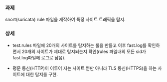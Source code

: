 ### 과제

snort(suricata) rule 파일을 제작하여 특정 사이트 트래픽을 탐지.

### 상세


- test.rules 파일에 20개의 사이트를 탐지하는 룰을 만들고 이후 fast.log를 확인하면서 20개의 사이트가 제대로 탐지되는지 확인(rules 파일내의 모든 sid가 fast.log파일에 로그로 남음).


- 평문 통신(HTTP)이 이루어 지는 사이트 뿐만 아니라 TLS 통신(HTTPS)을 하는 사이트에 대한 탐지를 구현.
